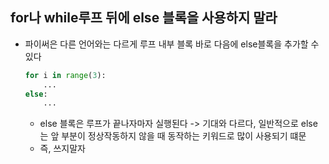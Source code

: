 ## for나 while루프 뒤에 else 블록을 사용하지 말라

- 파이써은 다른 언어와는 다르게 루프 내부 블록 바로 다음에 else블록을 추가할 수 있다
    ```python
    for i in range(3):
        ...
    else:
        ...
    ```
    - else 블록은 루프가 끝나자마자 실행된다 -> 기대와 다르다, 일반적으로 else는 앞 부분이 정상작동하지 않을 때 동작하는 키워드로 많이 사용되기 떄문
    - 즉, 쓰지말자
